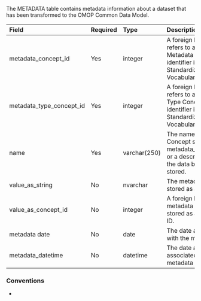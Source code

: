 The METADATA table contains metadata information about a dataset that has been transformed to the OMOP Common Data Model. 

Field					|Required	|Type	|Description
:------------------------------|:--------|:------------|:-----------------------------------------
|metadata_concept_id		|Yes		|integer		|A foreign key that refers to a Standard Metadata Concept identifier in the Standardized Vocabularies.|
|metadata_type_concept_id	|Yes		|integer		|A foreign key that refers to a Standard Type Concept identifier in the Standardized Vocabularies.|
|name						|Yes		|varchar(250)	|The name of the Concept stored in metadata_concept_id or a description of the data being stored.|
|value_as_string			|No			|nvarchar		|The metadata value stored as a string.|
|value_as_concept_id		|No			|integer		|A foreign key to a metadata value stored as a Concept ID.|
|metadata date				|No			|date			|The date associated with the metadata|
|metadata_datetime			|No			|datetime		|The date and time associated with the metadata|

### Conventions 

  * 